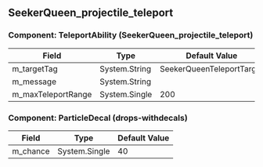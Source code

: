 ## SeekerQueen_projectile_teleport

### Component: TeleportAbility (SeekerQueen_projectile_teleport)

|Field|Type|Default Value|
|---|---|---|
|m_targetTag|System.String|SeekerQueenTeleportTarget|
|m_message|System.String||
|m_maxTeleportRange|System.Single|200|

### Component: ParticleDecal (drops-withdecals)

|Field|Type|Default Value|
|---|---|---|
|m_chance|System.Single|40|

